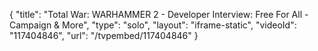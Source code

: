{
    "title": "Total War: WARHAMMER 2 - Developer Interview: Free For All - Campaign & More",
    "type": "solo",
    "layout": "iframe-static",
    "videoId": "117404846",
    "url": "\/tvpembed\/117404846"
}